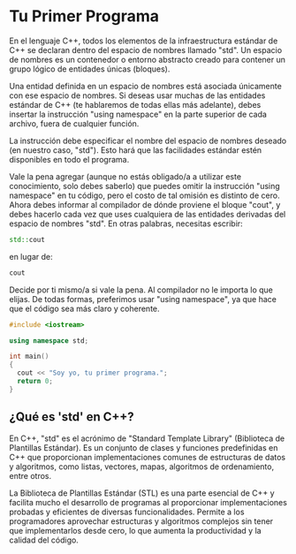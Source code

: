 # Tu Primer Programa

En el lenguaje C++, todos los elementos de la infraestructura estándar de C++ se declaran dentro del espacio de nombres llamado "std". Un espacio de nombres es un contenedor o entorno abstracto creado para contener un grupo lógico de entidades únicas (bloques).

Una entidad definida en un espacio de nombres está asociada únicamente con ese espacio de nombres. Si deseas usar muchas de las entidades estándar de C++ (te hablaremos de todas ellas más adelante), debes insertar la instrucción "using namespace" en la parte superior de cada archivo, fuera de cualquier función.

La instrucción debe especificar el nombre del espacio de nombres deseado (en nuestro caso, "std"). Esto hará que las facilidades estándar estén disponibles en todo el programa.

Vale la pena agregar (aunque no estás obligado/a a utilizar este conocimiento, solo debes saberlo) que puedes omitir la instrucción "using namespace" en tu código, pero el costo de tal omisión es distinto de cero. Ahora debes informar al compilador de dónde proviene el bloque "cout", y debes hacerlo cada vez que uses cualquiera de las entidades derivadas del espacio de nombres "std". En otras palabras, necesitas escribir:

```cpp
std::cout
```

en lugar de:

```cpp
cout
```

Decide por ti mismo/a si vale la pena. Al compilador no le importa lo que elijas. De todas formas, preferimos usar "using namespace", ya que hace que el código sea más claro y coherente.

```cpp
#include <iostream>

using namespace std;

int main()
{
  cout << "Soy yo, tu primer programa.";
  return 0;
}
```

## ¿Qué es 'std' en C++?

En C++, "std" es el acrónimo de "Standard Template Library" (Biblioteca de Plantillas Estándar). Es un conjunto de clases y funciones predefinidas en C++ que proporcionan implementaciones comunes de estructuras de datos y algoritmos, como listas, vectores, mapas, algoritmos de ordenamiento, entre otros.

La Biblioteca de Plantillas Estándar (STL) es una parte esencial de C++ y facilita mucho el desarrollo de programas al proporcionar implementaciones probadas y eficientes de diversas funcionalidades. Permite a los programadores aprovechar estructuras y algoritmos complejos sin tener que implementarlos desde cero, lo que aumenta la productividad y la calidad del código.